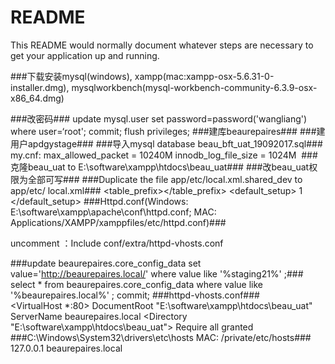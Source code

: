 # README #

This README would normally document whatever steps are necessary to get your application up and running.

###下载安装mysql(windows), xampp(mac:xampp-osx-5.6.31-0-installer.dmg), mysqlworkbench(mysql-workbench-community-6.3.9-osx-x86_64.dmg)

###改密码###
update mysql.user set password=password('wangliang') where user=‘root'; 
commit; 
flush privileges; 
###建库beaurepaires### 
###建用户apdgystage###
###导入mysql  database  beau_bft_uat_19092017.sql###
my.cnf: max_allowed_packet = 10240M innodb_log_file_size = 1024M 
###克隆beau_uat to E:\software\xampp\htdocs\beau_uat###
###改beau_uat权限为全部可写###
###Duplicate the file app/etc/local.xml.shared_dev to app/etc/ local.xml###
<resources>
            <db>
                <table_prefix><![CDATA[]]></table_prefix>
            </db>
            <default_setup>
                <connection>
                    <host><![CDATA[localhost:3306]]></host>
                    <username><![CDATA[root]]></username>
                    <password><![CDATA[wangliang]]></password>
                    <dbname><![CDATA[beaurepaires]]></dbname>
                    <initStatements><![CDATA[SET NAMES utf8]]></initStatements>
                    <model><![CDATA[mysql4]]></model>
                    <type><![CDATA[pdo_mysql]]></type>
                    <pdoType><![CDATA[]]></pdoType>
                    <active>1</active>
                </connection>
            </default_setup>
        </resources>
###Httpd.conf(Windows:  E:\software\xampp\apache\conf\httpd.conf; MAC: Applications/XAMPP/xamppfiles/etc/httpd.conf)###

 uncomment ：Include conf/extra/httpd-vhosts.conf

###update beaurepaires.core_config_data set value='http://beaurepaires.local/' where value like '%staging21%' ;###
select * from beaurepaires.core_config_data where value like '%beaurepaires.local%' ;
commit;
###httpd-vhosts.conf###  
<VirtualHost *:80>
DocumentRoot "E:\software\xampp\htdocs\beau_uat"
ServerName beaurepaires.local
<Directory "E:\software\xampp\htdocs\beau_uat">
        Require all granted
    </Directory>
</VirtualHost>
###C:\Windows\System32\drivers\etc\hosts
MAC: /private/etc/hosts###
                       127.0.0.1 beaurepaires.local 

